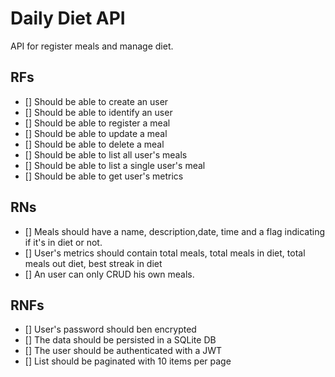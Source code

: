 # Daily Diet API

API for register meals and manage diet.

## RFs

- [] Should be able to create an user
- [] Should be able to identify an user
- [] Should be able to register a meal
- [] Should be able to update a meal
- [] Should be able to delete a meal
- [] Should be able to list all user's meals
- [] Should be able to list a single user's meal
- [] Should be able to get user's metrics

## RNs

- [] Meals should have a name, description,date, time and a flag indicating if it's in diet or not.
- [] User's metrics should contain total meals, total meals in diet, total meals out diet, best streak in diet
- [] An user can only CRUD his own meals.

## RNFs

- [] User's password should ben encrypted
- [] The data should be persisted in a SQLite DB
- [] The user should be authenticated with a JWT
- [] List should be paginated with 10 items per page
